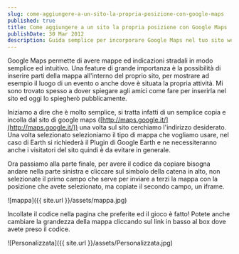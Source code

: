 ```yaml
---
slug: come-aggiungere-a-un-sito-la-propria-posizione-con-google-maps
published: true
title: Come aggiungere a un sito la propria posizione con Google Maps
publishDate: 30 Mar 2012
description: Guida semplice per incorporare Google Maps nel tuo sito web
---
```


Google Maps permette di avere mappe ed indicazioni stradali in modo semplice ed intuitivo. Una feature di grande importanza è la possibilità di inserire parti della mappa all'interno del proprio sito, per mostrare ad esempio il luogo di un evento o anche dove è situata la propria attività. Mi sono trovato spesso a dover spiegare agli amici come fare per inserirla nel sito ed oggi lo spiegherò pubblicamente.

<!--more-->

Iniziamo a dire che è molto semplice, si tratta infatti di un semplice copia e incolla dal sito di google maps ([http://maps.google.it/](http://maps.google.it/)) una volta sul sito cerchiamo l'indirizzo desiderato. Una volta selezionato selezioniamo il tipo di mappa che vogliamo usare, nel caso di Earth si richiederà il Plugin di Google Earth e ne necessiteranno anche i visitatori del sito quindi è da evitare in generale.

Ora passiamo alla parte finale, per avere il codice da copiare bisogna andare nella parte sinistra e cliccare sul simbolo della catena in alto, non selezionate il primo campo che serve per inviare a terzi la mappa con la posizione che avete selezionato, ma copiate il secondo campo, un iframe.

![mappa]({{ site.url }}/assets/mappa.jpg)

Incollate il codice nella pagina che preferite ed il gioco è fatto! Potete anche cambiare la grandezza della mappa cliccando sul link in basso al box dove avete preso il codice.

![Personalizzata]({{ site.url }}/assets/Personalizzata.jpg)
